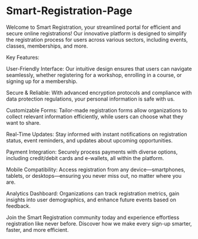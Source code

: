 # Smart-Registration-Page

Welcome to Smart Registration, your streamlined portal for efficient and secure online registrations! Our innovative platform is designed to simplify the registration process for users across various sectors, including events, classes, memberships, and more.

Key Features:

User-Friendly Interface: Our intuitive design ensures that users can navigate seamlessly, whether registering for a workshop, enrolling in a course, or signing up for a membership.
  
Secure & Reliable: With advanced encryption protocols and compliance with data protection regulations, your personal information is safe with us.

Customizable Forms: Tailor-made registration forms allow organizations to collect relevant information efficiently, while users can choose what they want to share.

Real-Time Updates: Stay informed with instant notifications on registration status, event reminders, and updates about upcoming opportunities.

Payment Integration: Securely process payments with diverse options, including credit/debit cards and e-wallets, all within the platform.

Mobile Compatibility: Access registration from any device—smartphones, tablets, or desktops—ensuring you never miss out, no matter where you are.

Analytics Dashboard: Organizations can track registration metrics, gain insights into user demographics, and enhance future events based on feedback.

Join the Smart Registration community today and experience effortless registration like never before. Discover how we make every sign-up smarter, faster, and more efficient.
